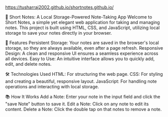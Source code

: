 https://tusharraj2002.github.io/shortnotes.github.io/

📒 Short Notes: A Local Storage-Powered Note-Taking App
Welcome to Short Notes, a simple yet elegant web application for taking and managing notes. This project is built using HTML, CSS, and JavaScript, utilizing local storage to save your notes directly in your browser.

🌟 Features
Persistent Storage: Your notes are saved in the browser's local storage, so they are always available, even after a page refresh.
Responsive Design: A clean and responsive UI ensures a seamless experience across all devices.
Easy to Use: An intuitive interface allows you to quickly add, edit, and delete notes.

🛠️ Technologies Used
HTML: For structuring the web page.
CSS: For styling and creating a beautiful, responsive layout.
JavaScript: For handling note operations and interacting with local storage.

📚 How It Works
Add a Note: Enter your note in the input field and click the "save Note" button to save it.
Edit a Note: Click on any note to edit its content.
Delete a Note: Click the double tap on that notes to remove a note.
